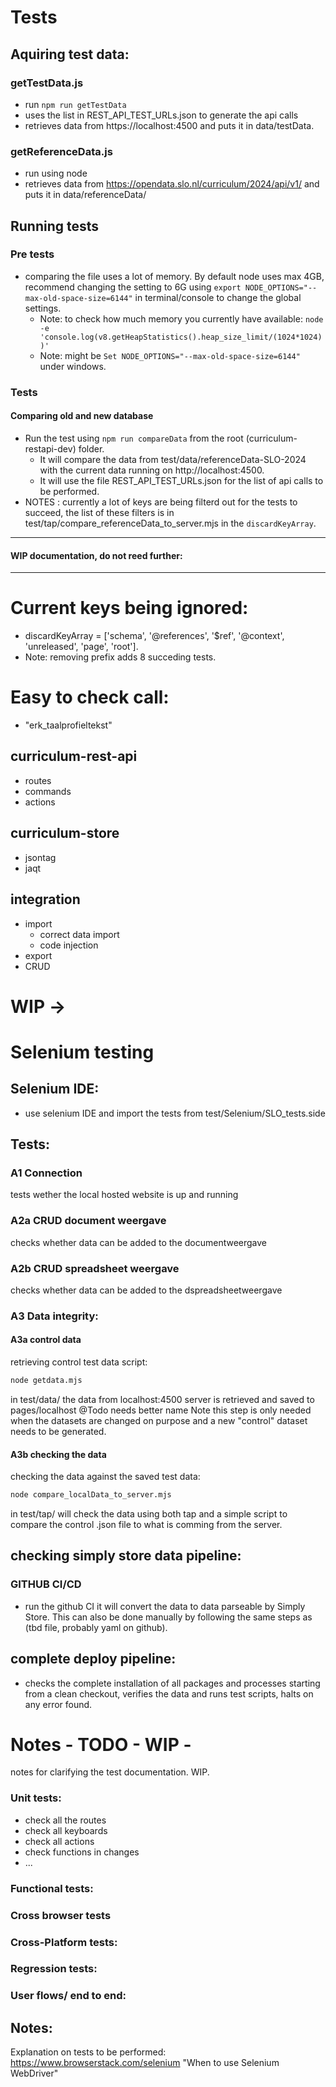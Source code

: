 
# Tests

## Aquiring test data:
### getTestData.js
* run ```npm run getTestData```
* uses the list in REST_API_TEST_URLs.json to generate the api calls
* retrieves data from https://localhost:4500 and puts it in data/testData.

### getReferenceData.js
* run using node
* retrieves data from https://opendata.slo.nl/curriculum/2024/api/v1/ and puts it in data/referenceData/

## Running tests
### Pre tests
* comparing the file uses a lot of memory. By default node uses max 4GB, recommend changing the setting to 6G using ```export NODE_OPTIONS="--max-old-space-size=6144"``` in terminal/console to change the global settings.
  * Note: to check how much memory you currently have available: ```node -e 'console.log(v8.getHeapStatistics().heap_size_limit/(1024*1024))'```
  * Note: might be ```Set NODE_OPTIONS="--max-old-space-size=6144"``` under windows.
### Tests
#### Comparing old and new database
* Run the test using ```npm run compareData``` from the root (curriculum-restapi-dev) folder.
  * It will compare the data from test/data/referenceData-SLO-2024 with the current data running on http://localhost:4500.
  * It will use the file REST_API_TEST_URLs.json for the list of api calls to be performed.
* NOTES : currently a lot of keys are being filterd out for the tests to succeed, the list of these filters is in test/tap/compare_referenceData_to_server.mjs in the ```discardKeyArray```.

-------
#### WIP documentation, do not reed further:
--------

# Current keys being ignored:
* discardKeyArray = ['schema', '@references', '$ref', '@context', 'unreleased', 'page', 'root'].
* Note: removing prefix adds 8 succeding tests.

# Easy to check call:
* "erk_taalprofieltekst"

## curriculum-rest-api
* routes
* commands
* actions

## curriculum-store
* jsontag
* jaqt

## integration
* import
  * correct data import
  * code injection
* export
* CRUD

# WIP ->

# Selenium testing

## Selenium IDE:
* use selenium IDE and import the tests from test/Selenium/SLO_tests.side

## Tests:
### A1 Connection
tests wether the local hosted website is up and running 

### A2a CRUD document weergave
checks whether data can be added to the documentweergave

### A2b CRUD spreadsheet weergave
checks whether data can be added to the dspreadsheetweergave

### A3 Data integrity:
#### A3a control data
retrieving control test data script:
```bash
node getdata.mjs
```
in test/data/ the data from localhost:4500 server is retrieved and saved to pages/localhost @Todo needs better name
Note this step is only needed when the datasets are changed on purpose and a new "control" dataset needs to be generated.

#### A3b checking the data
checking the data against the saved test data:
```bash
node compare_localData_to_server.mjs
```
in test/tap/ will check the data using both tap and a simple script to compare the control .json file to what is comming from the server.

## checking simply store data pipeline:
### GITHUB CI/CD
- run the github CI it will convert the data to data parseable by Simply Store. This can also be done manually by following the same steps as (tbd file, probably yaml on github).

## complete deploy pipeline:
- checks the complete installation of all packages and processes starting from a clean checkout, verifies the data and runs test scripts, halts on any error found.



# Notes - TODO - WIP -
notes for clarifying the test documentation. WIP.

### Unit tests:
* check all the routes
* check all keyboards
* check all actions
* check functions in changes
* ...


### Functional tests:

### Cross browser tests

### Cross-Platform tests:

### Regression tests:

### User flows/ end to end:

## Notes:
Explanation on tests to be performed: https://www.browserstack.com/selenium "When to use Selenium WebDriver"
